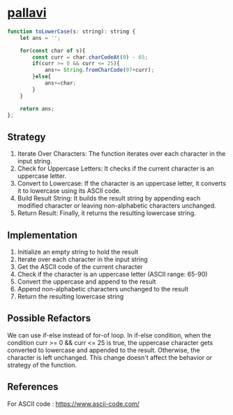 # [pallavi](link-to-user)

```js
function toLowerCase(s: string): string {
    let ans = '';

    for(const char of s){
        const curr = char.charCodeAt(0) - 65;
        if(curr >= 0 && curr <= 25){
            ans+= String.fromCharCode(97+curr);
        }else{
            ans+=char;
        }
    }

    return ans;
};
```

## Strategy

<!--
  Describe what strategy they used to pass this challenge.
  Careful! your strategy description should not mention
    the code they wrote to solve the challenge.

  Practice describing their strategy at a higher level:
  a simple way to understand strategy is to think of the important steps
  between the argument values and the return values.

  For example if they use a `for` loop
  you won't mention that `i` was incremented,
  but you might mention how the final result changes at each iteration.
-->
1. Iterate Over Characters: The function      iterates over each character in the input string.
2. Check for Uppercase Letters: It checks if the current character is an uppercase letter.
3. Convert to Lowercase: If the character is an uppercase letter, it converts it to lowercase using its ASCII code.
4. Build Result String: It builds the result string by appending each modified character or leaving non-alphabetic characters unchanged.
5. Return Result: Finally, it returns the resulting lowercase string.

## Implementation

<!--
  Describe the solution written by this user.
  How did they use JS to implement their strategy?
  What language features did they use?
  What decisions do you think they made and why?
-->
1. Initialize an empty string to hold the result
2. Iterate over each character in the input string
3. Get the ASCII code of the current character
4. Check if the character is an uppercase letter (ASCII range: 65-90)
5. Convert the uppercase and append to the result
6. Append non-alphabetic characters unchanged to the result
7. Return the resulting lowercase string

## Possible Refactors

<!--
  List a couple changes you could make in their code without changing their strategy.
  For example:
    `while` loops and `for` loops can often be interchanged.
    `if else`, `switch case` and `_ ? _ : _` can sometimes be interchanged.

  You don't need to actually rewrite the function.
  The goal of this section is that you exploring different JS language features
  and think of different ways to implement the same strategy.
-->
 We can use if-else instead of for-of loop.
 In if-else condition, when the condition curr >= 0 && curr <= 25 is true, 
 the uppercase character gets converted to lowercase and appended to the result.
 Otherwise, the character is left unchanged. This change doesn't affect the 
 behavior or strategy of the function. 

## References

<!--
  links that helped you to understand this solution or to think of possible refactors
-->
For ASCII code : https://www.ascii-code.com/